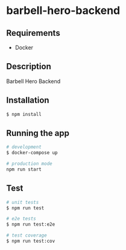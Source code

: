 # barbell-hero-backend

## Requirements

- Docker

## Description

Barbell Hero Backend

## Installation

```bash
$ npm install
```

## Running the app

```bash
# development
$ docker-compose up

# production mode
npm run start
```

## Test

```bash
# unit tests
$ npm run test

# e2e tests
$ npm run test:e2e

# test coverage
$ npm run test:cov
```

